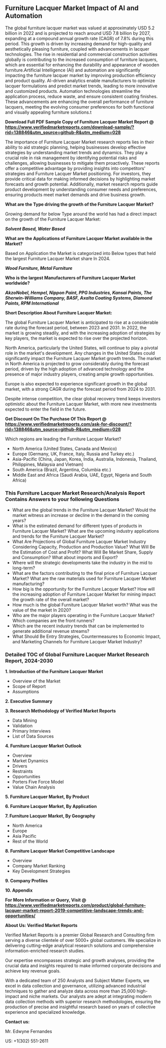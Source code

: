 <h2>Furniture Lacquer Market Impact of AI and Automation</h2>The global furniture lacquer market was valued at approximately USD 5.2 billion in 2022 and is projected to reach around USD 7.8 billion by 2027, expanding at a compound annual growth rate (CAGR) of 7.8% during this period. This growth is driven by increasing demand for high-quality and aesthetically pleasing furniture, coupled with advancements in lacquer technologies. The rise in residential and commercial construction activities globally is contributing to the increased consumption of furniture lacquers, which are essential for enhancing the durability and appearance of wooden furniture.Artificial Intelligence (AI) and automation are significantly impacting the furniture lacquer market by improving production efficiency and product quality. AI-driven analytics enable manufacturers to optimize lacquer formulations and predict market trends, leading to more innovative and customized products. Automation technologies streamline the application process, reduce waste, and ensure consistent coating finishes. These advancements are enhancing the overall performance of furniture lacquers, meeting the evolving consumer preferences for both functional and visually appealing furniture solutions.t</p><p id="" class=""><strong>Download Full PDF Sample Copy of Furniture Lacquer Market Report @ <a href="https://www.verifiedmarketreports.com/download-sample/?rid=138846&utm_source=github-R&utm_medium=028" target="_blank">https://www.verifiedmarketreports.com/download-sample/?rid=138846&utm_source=github-R&utm_medium=028</a></strong></p><p>The importance of&nbsp;Furniture Lacquer Market research reports lies in their ability to aid strategic planning, helping businesses develop effective strategies by understanding market trends and dynamics. They play a crucial role in risk management by identifying potential risks and challenges, allowing businesses to mitigate them proactively. These reports offer a competitive advantage by providing insights into competitors' strategies and Furniture Lacquer Market positioning. For investors, they provide critical data for making informed decisions by highlighting market forecasts and growth potential. Additionally, market research reports guide product development by understanding consumer needs and preferences, ensuring products meet market demands and drive business growth.</p><p><strong>What are the&nbsp;Type driving the growth of the Furniture Lacquer Market?</strong></p><p id="" class="">Growing demand for below Type around the world has had a direct impact on the growth of the Furniture Lacquer Market:</p><em><strong>Solvent Based, Water Based</strong></em></p><strong>What are the&nbsp;Applications&nbsp;of Furniture Lacquer Market available in the Market?</strong></p><p id="" class="">Based on Application the Market is categorized into Below types that held the largest Furniture Lacquer Market share In 2024.</p><em><strong>Wood Furniture, Metal Furniture</strong></em></p><strong>Who is the largest Manufacturers of Furniture Lacquer Market worldwide?</strong></p><p><em><strong>AkzoNobel, Hempel, Nippon Paint, PPG Industries, Kansai Paints, The Sherwin-Williams Company, BASF, Axalta Coating Systems, Diamond Paints, RPM International</strong></em></p><p id="" class=""><strong>Short Description About Furniture Lacquer Market:</strong></p><p>The global Furniture Lacquer Market is anticipated to rise at a considerable rate during the forecast period, between 2023 and 2031. In 2022, the market is growing steadily, and with the increasing adoption of strategies by key players, the market is expected to rise over the projected horizon.</p><p>North America, particularly the United States, will continue to play a pivotal role in the market's development. Any changes in the United States could significantly impact the Furniture Lacquer Market growth trends. The market in North America is projected to grow considerably during the forecast period, driven by the high adoption of advanced technology and the presence of major industry players, creating ample growth opportunities.</p><p>Europe is also expected to experience significant growth in the global market, with a strong CAGR during the forecast period from 2024 to 2031.</p><p>Despite intense competition, the clear global recovery trend keeps investors optimistic about the Furniture Lacquer Market, with more new investments expected to enter the field in the future.</p><p id="" class=""><strong>Get Discount On The Purchase Of This Report @ <a href="https://www.verifiedmarketreports.com/ask-for-discount/?rid=138846&utm_source=github-R&utm_medium=028" target="_blank">https://www.verifiedmarketreports.com/ask-for-discount/?rid=138846&utm_source=github-R&utm_medium=028</a></strong></p>Which regions are leading the Furniture Lacquer Market?</p><ul><li>North America (United States, Canada and Mexico)</li><li>Europe (Germany, UK, France, Italy, Russia and Turkey etc.)</li><li>Asia-Pacific (China, Japan, Korea, India, Australia, Indonesia, Thailand, Philippines, Malaysia and Vietnam)</li><li>South America (Brazil, Argentina, Columbia etc.)</li><li>Middle East and Africa (Saudi Arabia, UAE, Egypt, Nigeria and South Africa)</li></ul><h3 id="" class="">This Furniture Lacquer Market Research/Analysis Report Contains Answers to your following Questions</h3><ul><li>What are the global trends in the Furniture Lacquer Market? Would the market witness an increase or decline in the demand in the coming years?</li><li>What is the estimated demand for different types of products in Furniture Lacquer Market? What are the upcoming industry applications and trends for the Furniture Lacquer Market?</li><li>What Are Projections of Global Furniture Lacquer Market Industry Considering Capacity, Production and Production Value? What Will Be the Estimation of Cost and Profit? What Will Be Market Share, Supply and Consumption? What about imports and Export?</li><li>Where will the strategic developments take the industry in the mid to long-term?</li><li>What are the factors contributing to the final price of Furniture Lacquer Market? What are the raw materials used for Furniture Lacquer Market manufacturing?</li><li>How big is the opportunity for the Furniture Lacquer Market? How will the increasing adoption of Furniture Lacquer Market for mining impact the growth rate of the overall market?</li><li>How much is the global Furniture Lacquer Market worth? What was the value of the market In 2020?</li><li>Who are the major players operating in the Furniture Lacquer Market? Which companies are the front runners?</li><li>Which are the recent industry trends that can be implemented to generate additional revenue streams?</li><li>What Should Be Entry Strategies, Countermeasures to Economic Impact, and Marketing Channels for Furniture Lacquer Market Industry?</li></ul><h3 id="" class="">Detailed TOC of Global Furniture Lacquer Market Research Report, 2024-2030</h3><p id="" class=""><strong>1. Introduction of the Furniture Lacquer Market</strong></p><ul><li>Overview of the Market</li><li>Scope of Report</li><li>Assumptions</li></ul><p id="" class=""><strong>2. Executive Summary</strong></p><p id="" class=""><strong>3. Research Methodology of Verified Market Reports</strong></p><ul><li>Data Mining</li><li>Validation</li><li>Primary Interviews</li><li>List of Data Sources</li></ul><p id="" class=""><strong>4. Furniture Lacquer Market Outlook</strong></p><ul><li>Overview</li><li>Market Dynamics</li><li>Drivers</li><li>Restraints</li><li>Opportunities</li><li>Porters Five Force Model</li><li>Value Chain Analysis</li></ul><p id="" class=""><strong>5. Furniture Lacquer Market, By Product</strong></p><p id="" class=""><strong>6. Furniture Lacquer Market, By Application</strong></p><p id="" class=""><strong>7. Furniture Lacquer Market, By Geography</strong></p><ul><li>North America</li><li>Europe</li><li>Asia Pacific</li><li>Rest of the World</li></ul><p id="" class=""><strong>8. Furniture Lacquer Market Competitive Landscape</strong></p><ul><li>Overview</li><li>Company Market Ranking</li><li>Key Development Strategies</li></ul><p id="" class=""><strong>9. Company Profiles</strong></p><p id="" class=""><strong>10. Appendix</strong></p><p id="" class=""><strong>For More Information or Query, Visit @ <a href="https://www.verifiedmarketreports.com/product/global-furniture-lacquer-market-report-2019-competitive-landscape-trends-and-opportunities/" target="_blank">https://www.verifiedmarketreports.com/product/global-furniture-lacquer-market-report-2019-competitive-landscape-trends-and-opportunities/</a></strong></p><p id="" class=""><strong>About Us: Verified Market Reports</strong></p><p id="" class="">Verified Market Reports is a premier Global Research and Consulting firm serving a diverse clientele of over 5000+ global customers. We specialize in delivering cutting-edge analytical research solutions and comprehensive information-enriched research studies.</p><p id="" class="">Our expertise encompasses strategic and growth analyses, providing the crucial data and insights required to make informed corporate decisions and achieve key revenue goals.</p><p id="" class="">With a dedicated team of 250 Analysts and Subject Matter Experts, we excel in data collection and governance, utilizing advanced industrial techniques to gather and analyze data across more than 25,000 high-impact and niche markets. Our analysts are adept at integrating modern data collection methods with superior research methodologies, ensuring the production of precise and insightful research based on years of collective experience and specialized knowledge.</p><p id="" class=""><strong>Contact us:</strong></p><p id="" class="">Mr. Edwyne Fernandes</p><p id="" class="">US: +1(302) 551-2611</p>